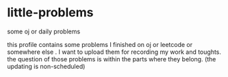 # little-problems
some oj or daily problems
  
  this profile contains some problems I finished on oj or leetcode or somewhere else . I want to upload them for recording my work and toughts.
  the question of those problems is within the parts where they belong.
  (the updating is non-scheduled)
